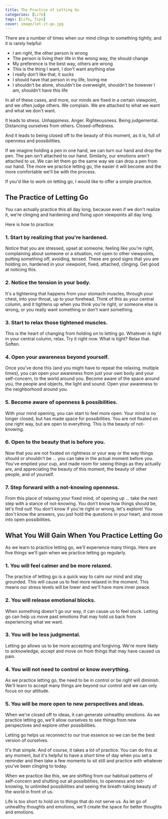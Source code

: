 ```yaml
---
title: The Practice of Letting Go
categories: [Life]
tags: [Life, Tips]
cover: image/let-it-go.jpg
---
```


There are a number of times when our mind clings to something tightly, and it is
rarely helpful:

- I am right, the other person is wrong
- The person is living their life in the wrong way, the should change
- My preference is the best way, others are wrong
- This is the thing I want, I don't want anything else
- I really don't like that, it sucks
- I should have that person in my life, loving me
- I shouldn't be alone, shouldn't be overweight, shouldn't be however I am,
shouldn't have this life

In all of these cases, and more, our minds are fixed in a certain viewpoint, and
we often judge others. We complain. We are attached to what we want and what we 
don't want.

It leads to stress. Unhappiness. Anger. Righteousness. Being judgemental. 
Distancing ourselves from others. Closed-offedness.

And it leads to being closed off to the beauty of this moment, as it is, full 
of openness and possibilities.

If we imagine holding a pen in one hand, we can turn our hand and drop the pen. The pen isn't attached to our hand. 
Similarly, our emotions aren't attached to us. We can let them go the same way we can drop a pen from our hand. 
The more we practice letting go, the easier it will become and the more comfortable we'll be with the process.

If you'd like to work on letting go, I would like to offer a simple practice.


## The Practice of Letting Go

You can actually practice this all day long, because even if we don't realize 
it, we're clinging and hardening and fixing upon viewpoints all day long.

Here is how to practice:

### 1. Start by realizing that you're hardened.

Notice that you are stressed, upset at someone, feeling like you're right, 
complaining about someone or a situation, not open to other viewpoints, 
putting something off, avoiding, tensed. These are good signs that you are 
holding on, hardened in your viewpoint, fixed, attached, clinging. Get good 
at noticing this.

### 2. Notice the tension in your body.

It's a tightening that happens from your stomach muscles, through your 
chest, into your throat, up to your forehead. Think of this as your 
central column, and it tightens up when you think you're right, or someone 
else is wrong, or you really want something or don't want something.

### 3. Start to relax those tightened muscles. 

This is the heart of changing from holding on to letting go. Whatever is 
tight in your central column, relax. Try it right now. What is tight? 
Relax that. Soften.

### 4. Open your awareness beyond yourself. 

Once you've done this (and you might have to repeat the relaxing, multiple 
times), you can open your awareness from just your own body and your self-concern, 
to the world around you. Become aware of the space around you, the people and 
objects, the light and sound. Open your awareness to the neighborhood around you.

### 5. Become aware of openness & possibilities. 

With your mind opening, you can start to feel more open. Your mind is no longer 
closed, but has made space for possibilities. You are not fixated on one right way, 
but are open to everything. This is the beauty of not-knowing.

### 6. Open to the beauty that is before you. 

Now that you are not fixated on rightness or your way or the way things should or 
shouldn't be ... you can take in the actual moment before you. You've emptied your cup, 
and made room for seeing things as they actually are, and appreciating the beauty 
of this moment, the beauty of other people, and of yourself.

### 7. Step forward with a not-knowing openness. 

From this place of relaxing your fixed mind, of opening up … take the next step with 
a stance of not-knowing. You don't know how things should be, let's find out! 
You don't know if you're right or wrong, let's explore! You don't know the answers, 
you just hold the questions in your heart, and move into open possibilities.


## What You Will Gain When You Practice Letting Go

As we learn to practice letting go, we'll experience many things. Here are five things 
we'll gain when we practice letting go regularly.

### 1. You will feel calmer and be more relaxed. 

The practice of letting go is a quick way to calm our mind and stay grounded. This 
will cause us to feel more relaxed in the moment. This means our stress levels will 
be lower and we'll have more inner peace.

### 2. You will release emotional blocks. 

When something doesn't go our way, it can cause us to feel stuck. Letting go can 
help us move past emotions that may hold us back from experiencing what we want.

### 3. You will be less judgmental. 

Letting go allows us to be more accepting and forgiving. We're more likely to acknowledge, 
accept and move on from things that may have caused us pain.

### 4. You will not need to control or know everything. 

As we practice letting go, the need to be in control or be right will diminish. We'll 
learn to accept many things are beyond our control and we can only focus on our attitude.

### 5. You will be more open to new perspectives and ideas. 

When we're closed off to ideas, it can generate unhealthy emotions. As we practice letting go, 
we'll allow ourselves to see things from new perspectives and explore other possibilities.

Letting go helps us reconnect to our true essence so we can be the best version of ourselves.

It's that simple. And of course, it takes a lot of practice. You can do this at any 
moment, but it's helpful to have a short time of day when you set a reminder and then 
take a few moments to sit still and practice with whatever you've been clinging to today.

When we practice like this, we are shifting from our habitual patterns of self-concern 
and shutting out all possibilities, to openness and not-knowing, to unlimited possibilities 
and seeing the breath-taking beauty of the world in front of us.

Life is too short to hold on to things that do not serve us. As let go of unhealthy thoughts and 
emotions, we'll create the space for better thoughts and emotions.
